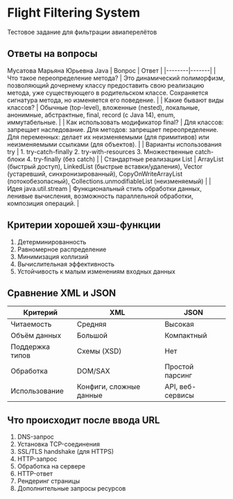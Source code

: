 # Flight Filtering System

Тестовое задание для фильтрации авиаперелётов

## Ответы на вопросы
 Мусатова Марьяна Юрьевна 
 Java
| Вопрос | Ответ |
|--------|-------|
| Что такое переопределение метода? | Это динамический полиморфизм, позволяющий дочернему классу предоставить свою реализацию метода, уже существующего в родительском классе. Сохраняется сигнатура метода, но изменяется его поведение. |
| Какие бывают виды классов? | Обычные (top-level), вложенные (nested), локальные, анонимные, абстрактные, final, record (с Java 14), enum, иммутабельные. |
| Как использовать модификатор final? | Для классов: запрещает наследование. Для методов: запрещает переопределение. Для переменных: делает их неизменяемыми (для примитивов) или неизменяемыми ссылками (для объектов). |
| Варианты использования try | 1. try-catch-finally 2. try-with-resources 3. Множественные catch-блоки 4. try-finally (без catch) |
| Стандартные реализации List | ArrayList (быстрый доступ), LinkedList (быстрые вставки/удаления), Vector (устаревший, синхронизированный), CopyOnWriteArrayList (потокобезопасный), Collections.unmodifiableList (неизменяемый) |
| Идея java.util.stream | Функциональный стиль обработки данных, ленивые вычисления, возможность параллельной обработки, композиция операций. |

## Критерии хорошей хэш-функции

1. Детерминированность
2. Равномерное распределение
3. Минимизация коллизий
4. Вычислительная эффективность
5. Устойчивость к малым изменениям входных данных

## Сравнение XML и JSON

| Критерий | XML | JSON |
|----------|-----|------|
| Читаемость | Средняя | Высокая |
| Объём данных | Большой | Компактный |
| Поддержка типов | Схемы (XSD) | Нет |
| Обработка | DOM/SAX | Простой парсинг |
| Использование | Конфиги, сложные данные | API, веб-сервисы |

## Что происходит после ввода URL

1. DNS-запрос
2. Установка TCP-соединения
3. SSL/TLS handshake (для HTTPS)
4. HTTP-запрос
5. Обработка на сервере
6. HTTP-ответ
7. Рендеринг страницы
8. Дополнительные запросы ресурсов
